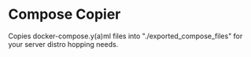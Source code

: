 # Compose Copier
Copies docker-compose.y(a)ml files into "./exported_compose_files" for your server distro hopping needs.
